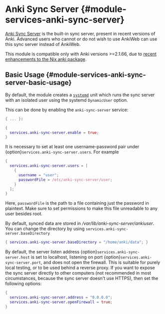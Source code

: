 # Anki Sync Server {#module-services-anki-sync-server}

[Anki Sync Server](https://docs.ankiweb.net/sync-server.html) is the built-in
sync server, present in recent versions of Anki. Advanced users who cannot or
do not wish to use AnkiWeb can use this sync server instead of AnkiWeb.

This module is compatible only with Anki versions >=2.1.66, due to [recent
enhancements to the Nix anki
package](https://github.com/NixOS/nixpkgs/commit/05727304f8815825565c944d012f20a9a096838a).

## Basic Usage {#module-services-anki-sync-server-basic-usage}

By default, the module creates a
[`systemd`](https://www.freedesktop.org/wiki/Software/systemd/)
unit which runs the sync server with an isolated user using the systemd
`DynamicUser` option.

This can be done by enabling the `anki-sync-server` service:
```nix
{ ... }:

{
  services.anki-sync-server.enable = true;
}
```

It is necessary to set at least one username-password pair under
{option}`services.anki-sync-server.users`. For example

```nix
{
  services.anki-sync-server.users = [
    {
      username = "user";
      passwordFile = /etc/anki-sync-server/user;
    }
  ];
}
```

Here, `passwordFile` is the path to a file containing just the password in
plaintext. Make sure to set permissions to make this file unreadable to any
user besides root.

By default, synced data are stored in */var/lib/anki-sync-server/*ankiuser**.
You can change the directory by using `services.anki-sync-server.baseDirectory`

```nix
{ services.anki-sync-server.baseDirectory = "/home/anki/data"; }
```

By default, the server listen address {option}`services.anki-sync-server.host`
is set to localhost, listening on port
{option}`services.anki-sync-server.port`, and does not open the firewall. This
is suitable for purely local testing, or to be used behind a reverse proxy. If
you want to expose the sync server directly to other computers (not recommended
in most circumstances, because the sync server doesn't use HTTPS), then set the
following options:

```nix
{
  services.anki-sync-server.address = "0.0.0.0";
  services.anki-sync-server.openFirewall = true;
}
```
